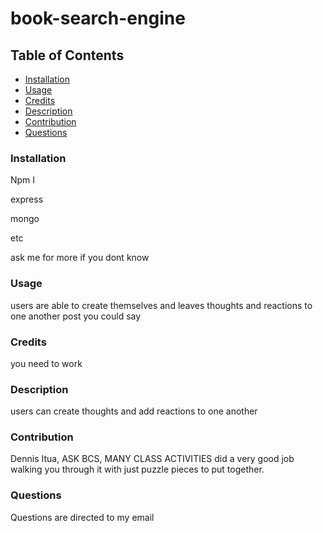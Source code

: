 # book-search-engine

## Table of Contents

- [Installation](#installation)
- [Usage](#usage)
- [Credits](#credits)
- [Description](#bracket-description)
- [Contribution](#contritbution)
- [Questions](#questions)



### Installation
Npm I

express

mongo

etc

ask me for more if you dont know

### Usage
users are able to create themselves and leaves thoughts and reactions to one another post you could say
### Credits
you need to work

### Description
users can create thoughts and add reactions to one another 
### Contribution
Dennis Itua,
ASK BCS,
MANY CLASS ACTIVITIES did a very good job walking you through it with just puzzle pieces to put together.
### Questions
Questions are directed to my email  

